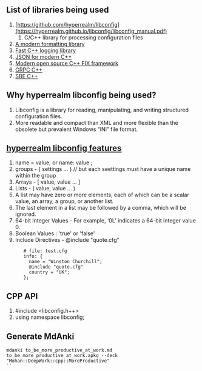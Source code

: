 ## List of libraries being used
1. [https://github.com/hyperrealm/libconfig](https://hyperrealm.github.io/libconfig/libconfig_manual.pdf)
   1. C/C++ library for processing configuration files
2. [A modern formatting library](https://github.com/fmtlib/fmt)
3. [Fast C++ logging library](https://github.com/gabime/spdlog)
4. [JSON for modern C++](https://github.com/nlohmann/json)
5. [Modern open source C++ FIX framework](https://github.com/fix8/fix8)
6. [GRPC C++](https://github.com/grpc/grpc/tree/master/src/cpp)
7. [SBE C++](https://github.com/real-logic/simple-binary-encoding/wiki/Cpp-User-Guide)

## Why hyperrealm libconfig being used?
1. Libconfig is a library for reading, manipulating, and writing structured configuration files.
2. More readable and compact than XML and more flexible than the obsolete but prevalent Windows “INI” file format.

## [hyperrealm libconfig features](https://hyperrealm.github.io/libconfig/libconfig_manual.html#Introduction)
1.  name = value; or name: value ;
2.  groups - { settings ... } // but each seettings must have a unique name within the group
3.  Arrays - [ value, value ... ]
4.  Lists - ( value, value ... )
   1.  A list may have zero or more elements, each of which can be a scalar value, an array, a group, or another list.
   1.  The last element in a list may be followed by a comma, which will be ignored.
5. 64-bit Integer Values - For example, ‘0L’ indicates a 64-bit integer value 0.
6. Boolean Values : 'true' or 'false'
7. Include Directives - @include "quote.cfg"
      ```
         # file: test.cfg
         info: {
           name = "Winston Churchill";
           @include "quote.cfg"
           country = "UK";
         };
      ```

## CPP API
1. #include <libconfig.h++>
1. using namespace libconfig;



## Generate MdAnki
```
mdanki to_be_more_productive_at_work.md to_be_more_productive_at_work.apkg --deck "Mohan::DeepWork::cpp::MoreProductive"
``

